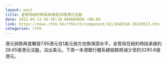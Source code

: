 ```yaml
---
layout: post
title: 金管局紐約時段承接逾28億港元沽盤
date: 2022-05-13 05:50:28.000000000 +08:00
link: https://news.rthk.hk/rthk/ch/component/k2/1648316-20220513.htm
categories: rthk
---
```


港元弱勢再度觸發7.85港元兌1美元弱方兌換保證水平，金管局在紐約時段承接約28.65億港元沽盤，沽出美元。下周一本港銀行體系總結餘將減少至約3290.6億港元。
